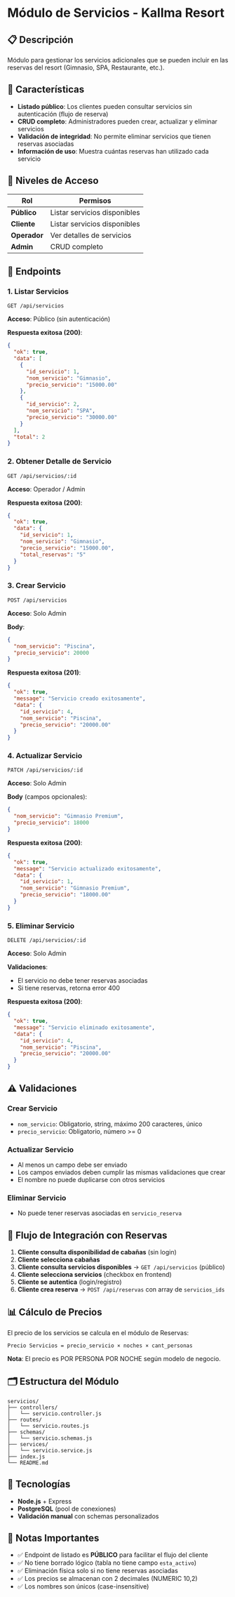 # Módulo de Servicios - Kallma Resort

## 📋 Descripción

Módulo para gestionar los servicios adicionales que se pueden incluir en las reservas del resort (Gimnasio, SPA, Restaurante, etc.).

## 🎯 Características

- **Listado público**: Los clientes pueden consultar servicios sin autenticación (flujo de reserva)
- **CRUD completo**: Administradores pueden crear, actualizar y eliminar servicios
- **Validación de integridad**: No permite eliminar servicios que tienen reservas asociadas
- **Información de uso**: Muestra cuántas reservas han utilizado cada servicio

## 🔐 Niveles de Acceso

| Rol | Permisos |
|-----|----------|
| **Público** | Listar servicios disponibles |
| **Cliente** | Listar servicios disponibles |
| **Operador** | Ver detalles de servicios |
| **Admin** | CRUD completo |

## 📡 Endpoints

### 1. Listar Servicios
```
GET /api/servicios
```
**Acceso**: Público (sin autenticación)

**Respuesta exitosa (200)**:
```json
{
  "ok": true,
  "data": [
    {
      "id_servicio": 1,
      "nom_servicio": "Gimnasio",
      "precio_servicio": "15000.00"
    },
    {
      "id_servicio": 2,
      "nom_servicio": "SPA",
      "precio_servicio": "30000.00"
    }
  ],
  "total": 2
}
```

### 2. Obtener Detalle de Servicio
```
GET /api/servicios/:id
```
**Acceso**: Operador / Admin

**Respuesta exitosa (200)**:
```json
{
  "ok": true,
  "data": {
    "id_servicio": 1,
    "nom_servicio": "Gimnasio",
    "precio_servicio": "15000.00",
    "total_reservas": "5"
  }
}
```

### 3. Crear Servicio
```
POST /api/servicios
```
**Acceso**: Solo Admin

**Body**:
```json
{
  "nom_servicio": "Piscina",
  "precio_servicio": 20000
}
```

**Respuesta exitosa (201)**:
```json
{
  "ok": true,
  "message": "Servicio creado exitosamente",
  "data": {
    "id_servicio": 4,
    "nom_servicio": "Piscina",
    "precio_servicio": "20000.00"
  }
}
```

### 4. Actualizar Servicio
```
PATCH /api/servicios/:id
```
**Acceso**: Solo Admin

**Body** (campos opcionales):
```json
{
  "nom_servicio": "Gimnasio Premium",
  "precio_servicio": 18000
}
```

**Respuesta exitosa (200)**:
```json
{
  "ok": true,
  "message": "Servicio actualizado exitosamente",
  "data": {
    "id_servicio": 1,
    "nom_servicio": "Gimnasio Premium",
    "precio_servicio": "18000.00"
  }
}
```

### 5. Eliminar Servicio
```
DELETE /api/servicios/:id
```
**Acceso**: Solo Admin

**Validaciones**:
- El servicio no debe tener reservas asociadas
- Si tiene reservas, retorna error 400

**Respuesta exitosa (200)**:
```json
{
  "ok": true,
  "message": "Servicio eliminado exitosamente",
  "data": {
    "id_servicio": 4,
    "nom_servicio": "Piscina",
    "precio_servicio": "20000.00"
  }
}
```

## ⚠️ Validaciones

### Crear Servicio
- `nom_servicio`: Obligatorio, string, máximo 200 caracteres, único
- `precio_servicio`: Obligatorio, número >= 0

### Actualizar Servicio
- Al menos un campo debe ser enviado
- Los campos enviados deben cumplir las mismas validaciones que crear
- El nombre no puede duplicarse con otros servicios

### Eliminar Servicio
- No puede tener reservas asociadas en `servicio_reserva`

## 🔄 Flujo de Integración con Reservas

1. **Cliente consulta disponibilidad de cabañas** (sin login)
2. **Cliente selecciona cabañas**
3. **Cliente consulta servicios disponibles** → `GET /api/servicios` (público)
4. **Cliente selecciona servicios** (checkbox en frontend)
5. **Cliente se autentica** (login/registro)
6. **Cliente crea reserva** → `POST /api/reservas` con array de `servicios_ids`

## 📊 Cálculo de Precios

El precio de los servicios se calcula en el módulo de Reservas:

```
Precio Servicios = precio_servicio × noches × cant_personas
```

**Nota**: El precio es POR PERSONA POR NOCHE según modelo de negocio.

## 🗂️ Estructura del Módulo

```
servicios/
├── controllers/
│   └── servicio.controller.js
├── routes/
│   └── servicio.routes.js
├── schemas/
│   └── servicio.schemas.js
├── services/
│   └── servicio.service.js
├── index.js
└── README.md
```

## 🔧 Tecnologías

- **Node.js** + Express
- **PostgreSQL** (pool de conexiones)
- **Validación manual** con schemas personalizados

## 📝 Notas Importantes

- ✅ Endpoint de listado es **PÚBLICO** para facilitar el flujo del cliente
- ✅ No tiene borrado lógico (tabla no tiene campo `esta_activo`)
- ✅ Eliminación física solo si no tiene reservas asociadas
- ✅ Los precios se almacenan con 2 decimales (NUMERIC 10,2)
- ✅ Los nombres son únicos (case-insensitive)
